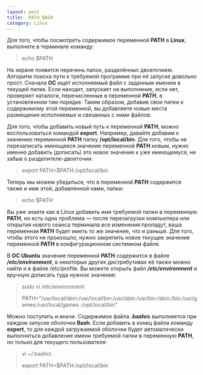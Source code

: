 ```yaml
---
layout: post
title:  PATH_BASH
category: Linux
---
```




Для того, чтобы посмотреть содержимое переменной **PATH** в **Linux**, выполните в терминале 
команду:

>echo $PATH

 На экране появится перечень папок, разделённых двоеточием. Алгоритм поиска пути к требуемой 
 программе при её запуске довольно прост. Сначала **ОС** ищет исполняемый файл с заданным именем в 
  текущей папке. Если находит, запускает на выполнение, если нет, проверяет каталоги, 
  перечисленные в переменной **PATH**, в установленном там порядке. Таким образом, добавив свои 
  папки к содержимому этой переменной, вы добавляете новые места размещения исполняемых и 
 связанных с ними файлов.

Для того, чтобы добавить новый путь к переменной **PATH**, можно воспользоваться командой 
**export**. Например, давайте добавим к значению переменной **PATH** папку **/opt/local/bin**. Для 
того, 
 чтобы не перезаписать имеющееся значение переменной **PATH** новым, нужно именно добавить 
(дописать)
это новое значение к уже имеющемуся, не забыв о разделителе-двоеточии:

>export PATH=$PATH:/opt/local/bin

Теперь мы можем убедиться, что в переменной **PATH** содержится также и имя этой, добавленной нами, 
папки:

>echo $PATH

Вы уже знаете как в Linux добавить имя требуемой папки в переменную **PATH**, но есть одна проблема 
 — после перезагрузки компьютера или открытия нового сеанса терминала все изменения пропадут, 
 ваша переменная **PATH** будет иметь то же значение, что и раньше. Для того, чтобы этого не 
произошло, нужно закрепить новое текущее значение переменной **PATH** в конфигурационном системном файле.

 В **ОС Ubuntu** значение переменной **PATH** содержится в файле ***/etc/environment***, в 
 некоторых других 
  дистрибутивах её также можно найти и в файле /etc/profile. Вы можете открыть файл 
 ***/etc/environment*** и вручную дописать туда нужное значение:

>sudo vi /etc/environment
>
>PATH="/usr/local/sbin:/usr/local/bin:/usr/sbin:/usr/bin:/sbin:/bin:/usr/games:/usr/local/games
> :/opt/local/bin"

 Можно поступить и иначе. Содержимое файла **.bashrc** выполняется при каждом запуске оболочки **Bash**. 
  Если добавить в конец файла команду **export**, то для каждой загружаемой оболочки будет 
  автоматически выполняться добавление имени требуемой папки в переменную **PATH**, но только для 
 текущего пользователя:

>vi ~/.bashrc
>
>export PATH=$PATH:/opt/local/bin